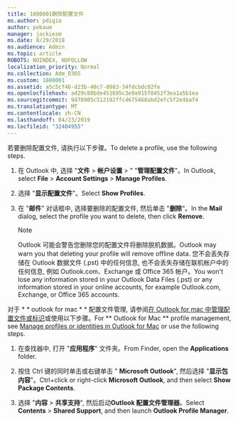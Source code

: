 ```yaml
---
title: 1800001删除配置文件
ms.author: pdigia
author: pebaum
manager: jackiesm
ms.date: 8/29/2018
ms.audience: Admin
ms.topic: article
ROBOTS: NOINDEX, NOFOLLOW
localization_priority: Normal
ms.collection: Adm_O365
ms.custom: 1800001
ms.assetid: a5c5cf46-d23b-40c7-8983-34fdcbdc02fe
ms.openlocfilehash: ad29c88bde451695c3e9a915f8452f3ea1a5b1ea
ms.sourcegitcommit: 9d78905c512192ffc4675468abd2efc5f2e4baf4
ms.translationtype: MT
ms.contentlocale: zh-CN
ms.lasthandoff: 04/23/2019
ms.locfileid: "32404955"
---
```

<span data-ttu-id="eb96c-102">若要删除配置文件, 请执行以下步骤。</span><span class="sxs-lookup"><span data-stu-id="eb96c-102">To delete a profile, use the following steps.</span></span>
  
1. <span data-ttu-id="eb96c-103">在 Outlook 中, 选择 "**文件** \> **帐户设置** \> " "**管理配置文件**"。</span><span class="sxs-lookup"><span data-stu-id="eb96c-103">In Outlook, select **File** \> **Account Settings** \> **Manage Profiles**.</span></span>
    
2. <span data-ttu-id="eb96c-104">选择 "**显示配置文件**"。</span><span class="sxs-lookup"><span data-stu-id="eb96c-104">Select **Show Profiles**.</span></span>
    
3. <span data-ttu-id="eb96c-105">在 "**邮件**" 对话框中, 选择要删除的配置文件, 然后单击 "**删除**"。</span><span class="sxs-lookup"><span data-stu-id="eb96c-105">In the **Mail** dialog, select the profile you want to delete, then click **Remove**.</span></span>
    
    > [!NOTE]
    > <span data-ttu-id="eb96c-106">Outlook 可能会警告您删除您的配置文件将删除脱机数据。</span><span class="sxs-lookup"><span data-stu-id="eb96c-106">Outlook may warn you that deleting your profile will remove offline data.</span></span> <span data-ttu-id="eb96c-107">您不会丢失存储在 Outlook 数据文件 (.pst) 中的任何信息, 也不会丢失存储在联机帐户中的任何信息, 例如 Outlook.com、Exchange 或 Office 365 帐户。</span><span class="sxs-lookup"><span data-stu-id="eb96c-107">You won't lose any information stored in your Outlook Data Files (.pst) or any information stored in your online accounts, for example Outlook.com, Exchange, or Office 365 accounts.</span></span> 
  
<span data-ttu-id="eb96c-108">对于 \* \* outlook for mac \* \* 配置文件管理, 请参阅[在 Outlook for mac 中管理配置文件或标识](https://support.office.com/article/fed2a955-74df-4a24-bef6-78a426958c4c.aspx)或使用以下步骤。</span><span class="sxs-lookup"><span data-stu-id="eb96c-108">For \*\* Outlook for Mac \*\* profile management, see [Manage profiles or identities in Outlook for Mac](https://support.office.com/article/fed2a955-74df-4a24-bef6-78a426958c4c.aspx) or use the following steps.</span></span> 
  
1. <span data-ttu-id="eb96c-109">在查找器中, 打开 "**应用程序**" 文件夹。</span><span class="sxs-lookup"><span data-stu-id="eb96c-109">From Finder, open the **Applications** folder.</span></span> 
    
2. <span data-ttu-id="eb96c-110">按住 Ctrl 键的同时单击或右键单击 " **Microsoft Outlook**", 然后选择 "**显示包内容**"。</span><span class="sxs-lookup"><span data-stu-id="eb96c-110">Ctrl+click or right-click **Microsoft Outlook**, and then select **Show Package Contents**.</span></span>
    
3. <span data-ttu-id="eb96c-111">选择 "**内容** \> **共享支持**", 然后启动**Outlook 配置文件管理器**。</span><span class="sxs-lookup"><span data-stu-id="eb96c-111">Select **Contents** \> **Shared Support**, and then launch **Outlook Profile Manager**.</span></span>
    

